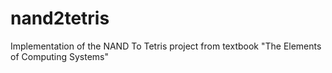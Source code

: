 # nand2tetris
Implementation of the NAND To Tetris project from textbook "The Elements of Computing Systems"
